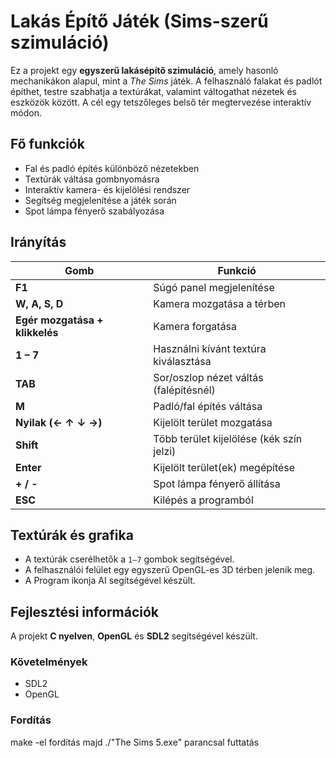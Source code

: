 # Lakás Építő Játék (Sims-szerű szimuláció)

Ez a projekt egy **egyszerű lakásépítő szimuláció**, amely hasonló mechanikákon alapul, mint a *The Sims* játék. A felhasználó falakat és padlót építhet, testre szabhatja a textúrákat, valamint váltogathat nézetek és eszközök között. A cél egy tetszőleges belső tér megtervezése interaktív módon.

## Fő funkciók

- Fal és padló építés különböző nézetekben
- Textúrák váltása gombnyomásra
- Interaktív kamera- és kijelölési rendszer
- Segítség megjelenítése a játék során
- Spot lámpa fényerő szabályozása

## Irányítás

| Gomb | Funkció |
|------|---------|
| **F1** | Súgó panel megjelenítése |
| **W, A, S, D** | Kamera mozgatása a térben |
| **Egér mozgatása + klikkelés** | Kamera forgatása |
| **1 – 7** | Használni kívánt textúra kiválasztása |
| **TAB** | Sor/oszlop nézet váltás (falépítésnél) |
| **M** | Padló/fal építés váltása |
| **Nyilak (← ↑ ↓ →)** | Kijelölt terület mozgatása |
| **Shift** | Több terület kijelölése (kék szín jelzi) |
| **Enter** | Kijelölt terület(ek) megépítése |
| **+ / -** | Spot lámpa fényerő állítása |
| **ESC** | Kilépés a programból |

## Textúrák és grafika

- A textúrák cserélhetők a `1–7` gombok segítségével.
- A felhasználói felület egy egyszerű OpenGL-es 3D térben jelenik meg.
- A Program ikonja AI segítségével készült.

## Fejlesztési információk

A projekt **C nyelven**, **OpenGL** és **SDL2** segítségével készült.

### Követelmények

- SDL2
- OpenGL

### Fordítás
make -el fordítás majd
./"The Sims 5.exe" parancsal futtatás